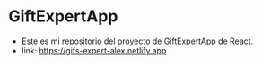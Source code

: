 # GiftExpertApp
- Este es mi repositorio del proyecto de GiftExpertApp de React.
- link: https://gifs-expert-alex.netlify.app
